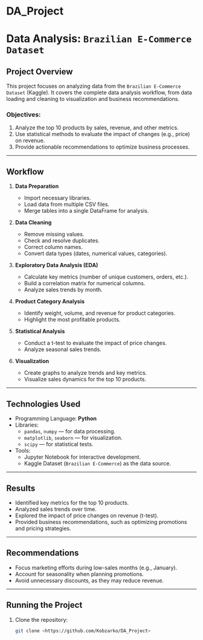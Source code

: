 # DA_Project

# Data Analysis: `Brazilian E-Commerce Dataset`

## Project Overview

This project focuses on analyzing data from the `Brazilian E-Commerce Dataset` (Kaggle). It covers the complete data analysis workflow, from data loading and cleaning to visualization and business recommendations.

### Objectives:
1. Analyze the top 10 products by sales, revenue, and other metrics.
2. Use statistical methods to evaluate the impact of changes (e.g., price) on revenue.
3. Provide actionable recommendations to optimize business processes.

---

## Workflow

1. **Data Preparation**
   - Import necessary libraries.
   - Load data from multiple CSV files.
   - Merge tables into a single DataFrame for analysis.

2. **Data Cleaning**
   - Remove missing values.
   - Check and resolve duplicates.
   - Correct column names.
   - Convert data types (dates, numerical values, categories).

3. **Exploratory Data Analysis (EDA)**
   - Calculate key metrics (number of unique customers, orders, etc.).
   - Build a correlation matrix for numerical columns.
   - Analyze sales trends by month.

4. **Product Category Analysis**
   - Identify weight, volume, and revenue for product categories.
   - Highlight the most profitable products.

5. **Statistical Analysis**
   - Conduct a t-test to evaluate the impact of price changes.
   - Analyze seasonal sales trends.

6. **Visualization**
   - Create graphs to analyze trends and key metrics.
   - Visualize sales dynamics for the top 10 products.

---

## Technologies Used

- Programming Language: **Python**
- Libraries:
  - `pandas`, `numpy` — for data processing.
  - `matplotlib`, `seaborn` — for visualization.
  - `scipy` — for statistical tests.
- Tools:
  - Jupyter Notebook for interactive development.
  - Kaggle Dataset (`Brazilian E-Commerce`) as the data source.

---

## Results

- Identified key metrics for the top 10 products.
- Analyzed sales trends over time.
- Explored the impact of price changes on revenue (t-test).
- Provided business recommendations, such as optimizing promotions and pricing strategies.

---

## Recommendations

- Focus marketing efforts during low-sales months (e.g., January).
- Account for seasonality when planning promotions.
- Avoid unnecessary discounts, as they may reduce revenue.

---

## Running the Project

1. Clone the repository:
   ```bash
   git clone <https://github.com/Kobzarko/DA_Project>
